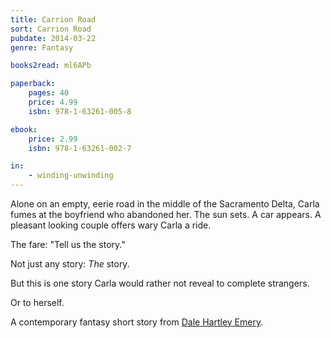 ```yaml
---
title: Carrion Road
sort: Carrion Road
pubdate: 2014-03-22
genre: Fantasy

books2read: ml6APb

paperback:
    pages: 40
    price: 4.99
    isbn: 978-1-63261-005-8

ebook:
    price: 2.99
    isbn: 978-1-63261-002-7

in:
    - winding-unwinding
---
```


Alone on an empty, eerie road
in the middle of the Sacramento Delta,
Carla fumes at the boyfriend who abandoned her.
The sun sets.
A car appears.
A pleasant looking couple offers wary Carla a ride.

The fare: "Tell us the story."

Not just any story:
*The* story.

But this is one story
Carla would rather not reveal to complete strangers.

Or to herself.

A contemporary fantasy short story
from [Dale Hartley Emery](http://dalehartleyemery.com).

